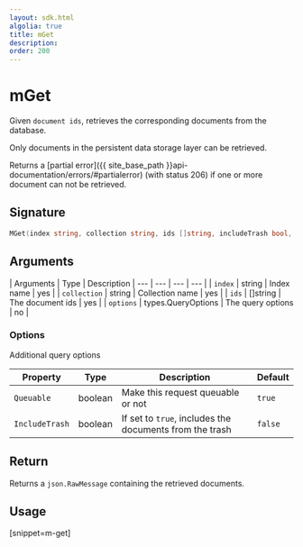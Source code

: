 ```yaml
---
layout: sdk.html
algolia: true
title: mGet
description:
order: 200
---
```


# mGet

Given `document ids`, retrieves the corresponding documents from the database.

Only documents in the persistent data storage layer can be retrieved.

Returns a [partial error]({{ site_base_path }}api-documentation/errors/#partialerror) (with status 206) if one or more document can not be retrieved.

## Signature

```go
MGet(index string, collection string, ids []string, includeTrash bool, options types.QueryOptions) (json.RawMessage, error)
```

## Arguments

| Arguments | Type | Description
| --- | --- | --- | --- |
| `index` | string | Index name | yes |
| `collection` | string | Collection name | yes |
| `ids` | []string | The document ids | yes |
| `options` | types.QueryOptions | The query options | no |

### Options

Additional query options

| Property   | Type    | Description                       | Default |
| ---------- | ------- | --------------------------------- | ------- |
| `Queuable` | boolean | Make this request queuable or not | `true`  |
| `IncludeTrash` | boolean | If set to `true`, includes the documents from the trash | `false`  |

## Return

Returns a `json.RawMessage` containing the retrieved documents.

## Usage

[snippet=m-get]
